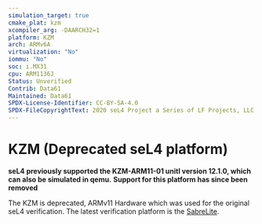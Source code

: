 ```yaml
---
simulation_target: true
cmake_plat: kzm
xcompiler_arg: -DAARCH32=1
platform: KZM
arch: ARMv6A
virtualization: "No"
iommu: "No"
soc: i.MX31
cpu: ARM1136J
Status: Unverified
Contrib: Data61
Maintained: Data61
SPDX-License-Identifier: CC-BY-SA-4.0
SPDX-FileCopyrightText: 2020 seL4 Project a Series of LF Projects, LLC.
---
```

# KZM (Deprecated seL4 platform)

**seL4 previously supported the KZM-ARM11-01 unitl version 12.1.0, which can also be simulated in qemu.**
**Support for this platform has since been removed**

The KZM is deprecated, ARMv11 Hardware which was used for the original seL4 verification. The latest
verification platform is the [SabreLite](/Hardware/sabreLite).
